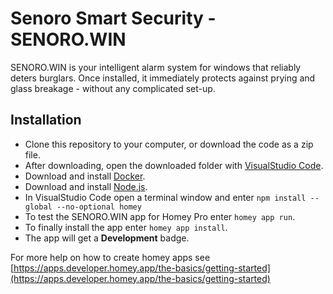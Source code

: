# Senoro Smart Security - SENORO.WIN

SENORO.WIN is your intelligent alarm system for windows that reliably deters burglars. Once installed, it immediately protects against prying and glass breakage - without any complicated set-up.

## Installation

- Clone this repository to your computer, or download the code as a zip file.
- After downloading, open the downloaded folder with [VisualStudio Code](https://code.visualstudio.com/download).
- Download and install [Docker](https://docs.docker.com/desktop/setup/install/windows-install/).
- Download and install [Node.js](https://nodejs.org/en/download).
- In VisualStudio Code open a terminal window and enter `npm install --global --no-optional homey`
- To test the SENORO.WIN app for Homey Pro enter `homey app run`.
- To finally install the app enter `homey app install`.
- The app will get a **Development** badge.

For more help on how to create homey apps see [https://apps.developer.homey.app/the-basics/getting-started](https://apps.developer.homey.app/the-basics/getting-started)
